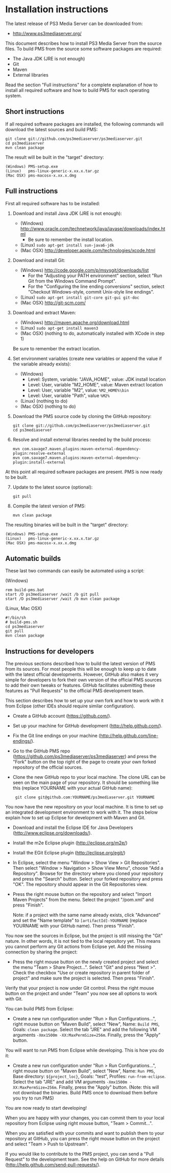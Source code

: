 Installation instructions
=========================

The latest release of PS3 Media Server can be downloaded from:

 - http://www.ps3mediaserver.org/

This document describes how to install PS3 Media Server from the source files.
To build PMS from the source some software packages are required:

  - The Java JDK (JRE is not enough)
  - Git
  - Maven
  - External libraries

Read the section "Full instructions" for a complete explanation of how to
install all required software and how to build PMS for each operating system.


Short instructions
------------------

If all required software packages are installed, the following commands will
download the latest sources and build PMS:

    git clone git://github.com/ps3mediaserver/ps3mediaserver.git
    cd ps3mediaserver
    mvn clean package

The result will be built in the "target" directory:

    (Windows) PMS-setup.exe
    (Linux)   pms-linux-generic-x.xx.x.tar.gz
    (Mac OSX) pms-macosx-x.xx.x.dmg


Full instructions
-----------------

First all required software has to be installed:

 1. Download and install Java JDK (JRE is not enough):

    * (Windows) http://www.oracle.com/technetwork/java/javase/downloads/index.html 
        - Be sure to remember the install location. 
    * (Linux)   `sudo apt-get install sun-java6-jdk`
    * (Mac OSX) http://developer.apple.com/technologies/xcode.html


 2. Download and install Git:

    * (Windows) http://code.google.com/p/msysgit/downloads/list
        - For the "Adjusting your PATH environment" section, select
          "Run Git from the Windows Command Prompt".
        - For the "Configuring the line ending conversions" section,
          select "Checkout Windows-style, commit Unix-style line endings".
    * (Linux)   `sudo apt-get install git-core git-gui git-doc`
    * (Mac OSX) http://git-scm.com/

 3. Download and extract Maven:

    * (Windows) http://maven.apache.org/download.html
    * (Linux)   `sudo apt-get install maven3`
    * (Mac OSX) (nothing to do, automatically installed with XCode in step 1)

    Be sure to remember the extract location.

 4. Set environment variables (create new variables or append the value if the
    variable already exists):

    * (Windows)
        - Level: System, variable: "JAVA_HOME", value: JDK install location
        - Level: User, variable "M2_HOME", value: Maven extract location
        - Level: User, variable "M2", value: `%M2_HOME%\bin`
        - Level: User, variable "Path", value `%M2%`
    * (Linux) (nothing to do)
    * (Mac OSX) (nothing to do)

 5. Download the PMS source code by cloning the GitHub repository:

        git clone git://github.com/ps3mediaserver/ps3mediaserver.git
        cd ps3mediaserver

 6. Resolve and install external libraries needed by the build process:

        mvn com.savage7.maven.plugins:maven-external-dependency-plugin:resolve-external
        mvn com.savage7.maven.plugins:maven-external-dependency-plugin:install-external

At this point all required software packages are present.
PMS is now ready to be built.

 7. Update to the latest source (optional):

        git pull

 8. Compile the latest version of PMS:

        mvn clean package

The resulting binaries will be built in the "target" directory:

    (Windows) PMS-setup.exe
    (Linux)   pms-linux-generic-x.xx.x.tar.gz
    (Mac OSX) pms-macosx-x.xx.x.dmg


Automatic builds
----------------

These last two commands can easily be automated using a script:

(Windows)

    rem build-pms.bat
    start /D ps3mediaserver /wait /b git pull
    start /D ps3mediaserver /wait /b mvn clean package


(Linux, Mac OSX)

    #!/bin/sh
    # build-pms.sh
    cd ps3mediaserver
    git pull
    mvn clean package


Instructions for developers
---------------------------

The previous sections described how to build the latest version of PMS from its
sources. For most people this will be enough to keep up to date with the latest
official developments. However, GitHub also makes it very simple for developers
to fork their own version of the official PMS sources to add their own tweaks
or features. GitHub facilitates submitting these features as "Pull Requests" to
the official PMS development team.

This section describes how to set up your own fork and how to work with it from
Eclipse (other IDEs should require similar configuration).

 * Create a GitHub account (https://github.com/).

 * Set up your machine for GitHub development (http://help.github.com/).

 * Fix the Git line endings on your machine (http://help.github.com/line-endings/).

 * Go to the GitHub PMS repo (https://github.com/ps3mediaserver/ps3mediaserver)
   and press the "Fork" button on the top right of the page to create your own
   forked repository of the official sources. 

 * Clone the new GitHub repo to your local machine. The clone URL can be seen
   on the main page of your repository. It should be something like this
   (replace YOURNAME with your actual GitHub name):
 
        git clone git@github.com:YOURNAME/ps3mediaserver.git YOURNAME

You now have the new repository on your local machine. It is time to set up an
integrated development environment to work with it. The steps below explain how
to set up Eclipse for development with Maven and Git. 

 * Download and install the Eclipse IDE for Java Developers (http://www.eclipse.org/downloads/).

 * Install the m2e Eclipse plugin (http://eclipse.org/m2e/)

 * Install the EGit Eclipse plugin (http://eclipse.org/egit/)

 * In Eclipse, select the menu "Window > Show View > Git Repositories". Then
   select "Window > Navigation > Show View Menu", choose "Add a Repository".
   Browse for the directory where you cloned your repository and press the
   "Search" button. Select your forked repository and press "OK".
   The repository should appear in the Git Repositories view.
 
 * Press the right mouse button on the repository and select "Import Maven
   Projects" from the menu. Select the project "/pom.xml" and press "Finish".

   Note: if a project with the same name already exists, click "Advanced" and
   set the "Name template" to `[artifactId]-YOURNAME` (replace YOURNAME with
   your GitHub name). Then press "Finish".

You now see the sources in Eclipse, but the project is still missing the "Git"
nature. In other words, it is not tied to the local repository yet. This means
you cannot perform any Git actions from Eclipse yet. Add the missing connection
by sharing the project:

 * Press the right mouse button on the newly created project and select the
   menu "Team > Share Project...". Select "Git" and press "Next >".
   Check the checkbox "Use or create repository in parent folder of project"
   and make sure the project is selected. Then press "Finish".

Verify that your project is now under Git control. Press the right mouse
button on the project and under "Team" you now see all options to work with
Git.

You can build PMS from Eclipse:

 * Create a new run configuration under "Run > Run Configurations...", right
   mouse button on "Maven Build", select "New", Name: `Build PMS`, Goals:
   `clean package`. Select the tab "JRE" and add the following VM arguments
   `-Xmx1500m -XX:MaxPermSize=256m`. Finally, press the "Apply" button.

You will want to run PMS from Eclipse while developing. This is how you do it:

 * Create a new run configuration under "Run > Run Configurations...", right
   mouse button on "Maven Build", select "New", Name: `Run PMS`, Base
   directory: `${project_loc}`, Goals: "test", Profiles: `run-from-eclipse`.
   Select the tab "JRE" and add VM arguments `-Xmx1500m -XX:MaxPermSize=256m`.
   Finally, press the "Apply" button. (Note: this will not download the
   binaries. Build PMS once to download them before you try to run PMS)

You are now ready to start developing!

When you are happy with your changes, you can commit them to your local
repository from Eclipse using right mouse button, "Team > Commit...".

When you are satisfied with your commits and want to publish them to your
repository at GitHub, you can press the right mouse button on the project and
select "Team > Push to Upstream".

If you would like to contribute to the PMS project, you can send a "Pull
Request" to the development team. See the help on GitHub for more details
(http://help.github.com/send-pull-requests/).

